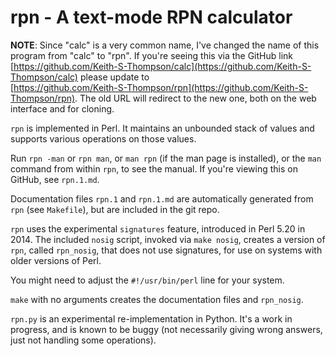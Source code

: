 # rpn - A text-mode RPN calculator

**NOTE**: Since "calc" is a very common name, I've changed the name
of this program from "calc" to "rpn".  If you're seeing this via the
GitHub link
[https://github.com/Keith-S-Thompson/calc](https://github.com/Keith-S-Thompson/calc)
please update to  
[https://github.com/Keith-S-Thompson/rpn](https://github.com/Keith-S-Thompson/rpn).
The old URL will redirect to the new one, both on the web interface
and for cloning.

`rpn` is implemented in Perl.  It maintains an unbounded stack of
values and supports various operations on those values.

Run `rpn -man` or `rpn man`, or `man rpn` (if the man page is
installed), or the `man` command from within `rpn`, to see the manual.
If you're viewing this on GitHub, see `rpn.1.md`.

Documentation files `rpn.1` and `rpn.1.md` are automatically
generated from `rpn` (see `Makefile`), but are included in the
git repo.

`rpn` uses the experimental `signatures` feature, introduced in
Perl 5.20 in 2014.  The included `nosig` script, invoked via `make nosig`,
creates a version of `rpn`, called `rpn_nosig`, that does not use
signatures, for use on systems with older versions of Perl.

You might need to adjust the `#!/usr/bin/perl` line for your system.

`make` with no arguments creates the documentation files and
`rpn_nosig`.

`rpn.py` is an experimental re-implementation in Python.  It's a work
in progress, and is known to be buggy (not necessarily giving wrong
answers, just not handling some operations).
